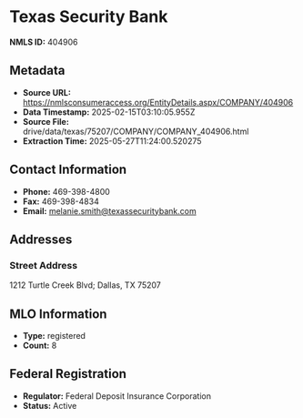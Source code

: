 # Texas Security Bank

**NMLS ID:** 404906

## Metadata
- **Source URL:** https://nmlsconsumeraccess.org/EntityDetails.aspx/COMPANY/404906
- **Data Timestamp:** 2025-02-15T03:10:05.955Z
- **Source File:** drive/data/texas/75207/COMPANY/COMPANY_404906.html
- **Extraction Time:** 2025-05-27T11:24:00.520275

## Contact Information
- **Phone:** 469-398-4800
- **Fax:** 469-398-4834
- **Email:** melanie.smith@texassecuritybank.com

## Addresses
### Street Address
1212 Turtle Creek Blvd; Dallas, TX 75207

## MLO Information
- **Type:** registered
- **Count:** 8

## Federal Registration
- **Regulator:** Federal Deposit Insurance Corporation
- **Status:** Active
